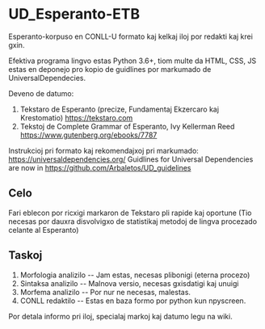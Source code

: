 # UD_Esperanto-ETB


Esperanto-korpuso en CONLL-U formato kaj kelkaj iloj por redakti kaj krei gxin.

Efektiva programa lingvo estas Python 3.6+, tiom multe da HTML, CSS, JS estas en deponejo pro kopio de guidlines por markumado de UniversalDependecies.

Deveno de datumo:
1) Tekstaro de Esperanto (precize, Fundamentaj Ekzercaro kaj Krestomatio) https://tekstaro.com
2) Tekstoj de Complete Grammar of Esperanto, Ivy Kellerman Reed https://www.gutenberg.org/ebooks/7787

Instrukcioj pri formato kaj rekomendajxoj pri markumado: https://universaldependencies.org/
Guidlines for Universal Dependencies are now in https://github.com/Arbaletos/UD_guidelines

## Celo
 Fari eblecon por ricxigi markaron de Tekstaro pli rapide kaj oportune (Tio necesas por dauxra disvolvigxo de statistikaj metodoj de lingva procezado celante al Esperanto)

## Taskoj 
1) Morfologia analizilo -- Jam estas, necesas plibonigi (eterna procezo)
2) Sintaksa analizilo -- Malnova versio, necesas gxisdatigi kaj unuigi
3) Morfema analizilo -- Por nur ne necesas, malestas.
4) CONLL redaktilo -- Estas en baza formo por python kun npyscreen.

Por detala informo pri iloj, specialaj markoj kaj datumo legu na wiki.
